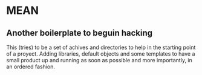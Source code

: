 # MEAN 
## Another boilerplate to beguin hacking

This (tries) to be a set of achives and directories
to help in the starting point of a proyect. Adding
libraries, default objects and some templates to have
a small product up and running as soon as possible
and more importantly, in an ordered fashion.

 


